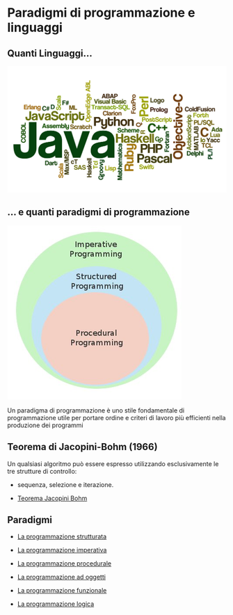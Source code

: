 # Paradigmi di programmazione e linguaggi


## Quanti Linguaggi...

![linguaggi](https://raw.githubusercontent.com/maboglia/Fondamenti/master/img/linguaggi.jpg)

## … e quanti paradigmi di programmazione

![paradigmi](https://raw.githubusercontent.com/maboglia/Fondamenti/master/img/paradigmi.jpg)

Un paradigma di programmazione è uno stile fondamentale di programmazione utile per portare ordine e criteri di lavoro più efficienti nella produzione dei programmi 


## Teorema di Jacopini-Bohm (1966)

Un qualsiasi algoritmo può essere espresso utilizzando esclusivamente le tre strutture di controllo:

* sequenza, selezione e iterazione.

* [Teorema Jacopini Bohm](004_TeoremaJB.md)


## Paradigmi

* [La programmazione strutturata](003_Strutturata.md)

* [La programmazione imperativa](003_Imperativa.md)

* [La programmazione procedurale](003_Procedurale.md)

* [La programmazione ad oggetti](005_OOP.md)

* [La programmazione funzionale](003_Funzionale.md)

* [La programmazione logica](003_Programmazione_logica.md)

